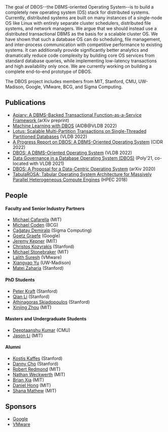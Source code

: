 <head>
	 <link rel="shortcut icon" type="image/x-icon" href="images/dbos.ico">
</head>
The goal of DBOS--the DBMS-oriented Operating System--is to build a completely new operating system (OS) stack for distributed systems.
Currently, distributed systems are built on many instances of a single-node OS like Linux with entirely separate cluster schedulers, distributed file systems, and network managers.
We argue that we should instead use a distributed transactional DBMS as the basis for a scalable cluster OS.
We have shown that such a database OS can do scheduling, file management, and inter-process communication with competitive performance to existing systems. 
It can additionally provide significantly better analytics and dramatically reduce code complexity by building core OS services from standard database queries,
while implementing low-latency transactions and high availability only once.
We are currently working on building a complete end-to-end prototype of DBOS.

The DBOS project includes members from MIT, Stanford, CMU, UW-Madison, Google, VMware, BCG, and Sigma Computing.

## Publications
- [Apiary: A DBMS-Backed Transactional Function-as-a-Service Framework
](https://arxiv.org/abs/2208.13068) (arXiv preprint)
- [Machine Learning with DBOS](http://arxiv.org/abs/2208.05101) (AIDB@VLDB 2022)
- [Lotus: Scalable Multi-Partition Transactions on Single-Threaded
Partitioned Databases](https://www.vldb.org/pvldb/vol15/p2939-zhou.pdf) (VLDB 2022)
- [A Progress Report on DBOS: A DBMS-Oriented Operating System](http://cidrdb.org/cidr2022/papers/p26-li.pdf) (CIDR 2022)
- [DBOS: A DBMS-Oriented Operating System](https://vldb.org/pvldb/vol15/p21-skiadopoulos.pdf) (VLDB 2022)
- [Data Governance in a Database Operating System (DBOS)](https://link.springer.com/chapter/10.1007/978-3-030-93663-1_4) (Poly'21, co-located with VLDB 2021)
- [DBOS: A Proposal for a Data-Centric Operating System](https://arxiv.org/abs/2007.11112) (arXiv 2020)
- [TabulaROSA: Tabular Operating System Architecture for Massively Parallel Heterogeneous Compute Engines](https://ieeexplore.ieee.org/document/8547577) (HPEC 2018)


## People

#### Faculty and Senior Industry Partners
- [Michael Cafarella](https://www.csail.mit.edu/person/michael-cafarella) (MIT)
- [Michael Coden](https://www.bcg.com/about/people/experts/michael-coden) (BCG)
- [Çağatay Demiralp](http://hci.stanford.edu/~cagatay/) (Sigma Computing)
- [Goetz Graefe](https://research.google/people/105119/) (Google)
- [Jeremy Kepner](http://www.mit.edu/~kepner/) (MIT)
- [Christos Kozyrakis](https://web.stanford.edu/~kozyraki/) (Stanford)
- [Michael Stonebraker](https://www.csail.mit.edu/person/michael-stonebraker) (MIT)
- [Lalith Suresh](https://research.vmware.com/researchers/lalith-suresh) (VMware)
- [Xiangyao Yu](http://pages.cs.wisc.edu/~yxy/) (UW-Madison)
- [Matei Zaharia](https://cs.stanford.edu/~matei/) (Stanford)

#### PhD Students
- [Peter Kraft](https://petereliaskraft.net/) (Stanford)
- [Qian Li](https://cs.stanford.edu/people/qianli/) (Stanford)
- [Athinagoras Skiadopoulos](?) (Stanford)
- [Xinjing Zhou](https://zxjcarrot.github.io/) (MIT)

#### Masters and Undergraduate Students
- [Deeptaanshu Kumar](https://www.deeptaanshu.com) (CMU)
- [Jason Li](?) (MIT)

#### Alumni
- [Kostis Kaffes](http://stanford.edu/~kkaffes/) (Stanford)
- [Danny Cho](?) (Stanford)
- [Robert Redmond](?) (MIT)
- [Nathan Weckwerth](?) (MIT)
- [Brian Xia](?) (MIT)
- [Daniel Hong](?) (MIT)
- [Shana Mathew](?) (MIT)

## Sponsors
- [Google](https://research.google/)
- [VMware](https://www.vmware.com/)
